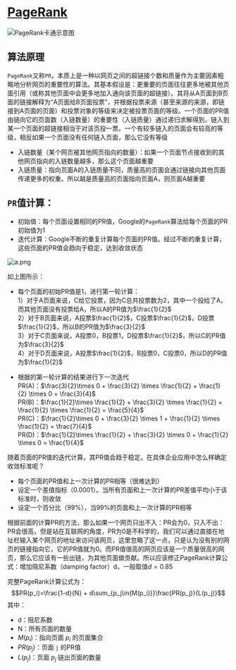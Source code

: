 # [PageRank](https://zh.wikipedia.org/wiki/PageRank)
![PageRank卡通示意图](https://upload.wikimedia.org/wikipedia/commons/6/69/PageRank-hi-res.png)
## 算法原理
`PageRank`又称`PR`，本质上是一种以网页之间的超链接个数和质量作为主要因素粗略地分析网页的重要性的算法。其基本假设是：更重要的页面往往更多地被其他页面引用（或称其他页面中会更多地加入通向该页面的超链接）。其将从A页面到B页面的链接解释为“A页面给B页面投票”，并根据投票来源（甚至来源的来源，即链接到A页面的页面）和投票对象的等级来决定被投票页面的等级。一个页面的PR值由链向它的页面数（入链数量）的重要性（入链质量）通过递归求解得到，链入到某一个页面的超链接相当于对该页投一票。一个有较多链入的页面会有较高的等级，相反如果一个页面没有任何链入页面，那么它没有等级

+ 入链数量（某个网页被其他网页指向的数量）：如果一个页面节点接收到的其他网页指向的入链数量越多，那么这个页面越重要
+ 入链质量：指向页面A的入链质量不同，质量高的页面会通过链接向其他页面传递更多的权重。所以越是质量高的页面指向页面A，则页面A越重要


## `PR`值计算：
+ 初始值：每个页面设置相同的PR值，Google的`PageRank`算法给每个页面的PR初始值为1
+ 迭代计算：Google不断的重复计算每个页面的PR值。经过不断的重复计算，这些页面的PR值会趋向于稳定，达到收敛状态


![a.png](https://i.loli.net/2019/06/12/5d00ae29cc84675071.png)

如上图所示：
 
+ 每个页面的初始PR值是1，进行第一轮计算：<br/>
  1）对于A页面来说，C给它投票，因为C总共投票数为2，其中一个投给了A，而其他页面没有投票给A，所以A的PR值为$\frac{1}{2}$<br/>
  2）对于B页面来说，A投票$\frac{1}{2}$，C投票$\frac{1}{2}$，D投票$\frac{1}{2}$，所以B的PR值为$\frac{3}{2}$<br/>
  3）对于C页面来说，A投票0，B投票1，D投票$\frac{1}{2}$，所以C的PR值为$\frac{3}{2}$<br/>
  4）对于D页面来说，A投票$\frac{1}{2}$，B投票0，C投票0，所以D的PR值为$\frac{1}{2}$<br/>
  
+ 根据的第一轮计算的结果进行下一次迭代<br/>
  PR(A)：$\frac{3}{2}\times 0 + \frac{3}{2} \times \frac{1}{2} + \frac{1}{2} \times 0 = \frac{3}{4}$<br/>
  PR(B)：$\frac{1}{2}\times \frac{1}{2} + \frac{3}{2} \times \frac{1}{2} + \frac{1}{2} \times \frac{1}{2} = \frac{5}{4}$<br/>
  PR(C)：$\frac{1}{2}\times 0 + \frac{3}{2} \times 1 + \frac{1}{2} \times \frac{1}{2} = \frac{7}{4}$<br/>
  PR(D)：$\frac{1}{2}\times \frac{1}{2} + \frac{3}{2} \times 0 + \frac{1}{2} \times 0 = \frac{1}{4}$<br/>

随着页面的PR值的迭代计算，其PR值会趋于稳定。在具体企业应用中怎么样确定收敛标准呢？
+ 每个页面的PR值和上一次计算的PR相等（很难达到）
+ 设定一个差值指标（0.0001）。当所有页面和上一次计算的PR差值平均小于该标准时，则收敛
+ 设定一个百分比（99%），当99%的页面和上一次计算的PR相等
  
根据前面的计算PR的方法，那么如果一个网页只出不入：PR会为0，只入不出：PR会很高，但是站在互联网的角度，PR为0是不科学的，我们可以通过直接在地址栏输入某个网页的地址来访问该网页，这里忽略了这一点，只是认为没有别的网页的链接指向它，它的PR值就为0。而PR值很高的网页应该是一个质量很高的网页，那么它应该有一些出链，为其他页面做贡献。所以应该修正PageRank计算公式：增加阻尼系数（damping factor）d，一般取值$d=0.85$

完整PageRank计算公式为：
$$PR(p_i)=\frac{1-d}{N} + d\sum_{p_j\in{M(p_i)}}\frac{PR(p_j)}{L(p_j)}$$
其中：
+ d：阻尼系数
+ N：所有页面的数量
+ $M(p_i)$：指向页面 $p_i$ 的页面集合
+ $PR(p_j)$：页面 `j` 的PR值
+ $L(p_j)$：页面 $p_j$ 链出页面的数量